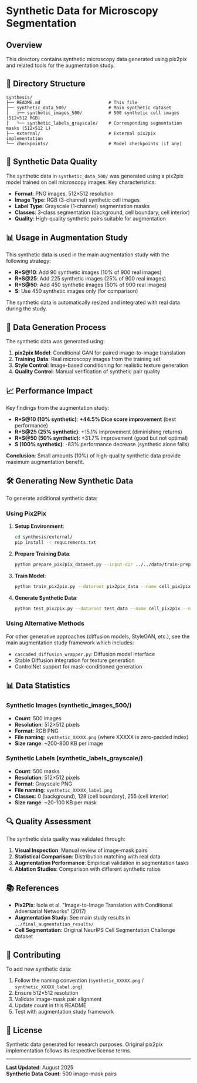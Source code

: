 # Synthetic Data for Microscopy Segmentation

## Overview

This directory contains synthetic microscopy data generated using pix2pix and related tools for the augmentation study.

## 📁 Directory Structure

```
synthesis/
├── README.md                          # This file
├── synthetic_data_500/                # Main synthetic dataset
│   ├── synthetic_images_500/          # 500 synthetic cell images (512×512 RGB)
│   └── synthetic_labels_grayscale/    # Corresponding segmentation masks (512×512 L)
├── external/                          # External pix2pix implementation
└── checkpoints/                       # Model checkpoints (if any)
```

## 🎯 Synthetic Data Quality

The synthetic data in `synthetic_data_500/` was generated using a pix2pix model trained on cell microscopy images. Key characteristics:

- **Format**: PNG images, 512×512 resolution
- **Image Type**: RGB (3-channel) synthetic cell images
- **Label Type**: Grayscale (1-channel) segmentation masks
- **Classes**: 3-class segmentation (background, cell boundary, cell interior)
- **Quality**: High-quality synthetic pairs suitable for augmentation

## 📊 Usage in Augmentation Study

This synthetic data is used in the main augmentation study with the following strategy:

- **R+S@10**: Add 90 synthetic images (10% of 900 real images)
- **R+S@25**: Add 225 synthetic images (25% of 900 real images)  
- **R+S@50**: Add 450 synthetic images (50% of 900 real images)
- **S**: Use 450 synthetic images only (for comparison)

The synthetic data is automatically resized and integrated with real data during the study.

## 🔬 Data Generation Process

The synthetic data was generated using:

1. **pix2pix Model**: Conditional GAN for paired image-to-image translation
2. **Training Data**: Real microscopy images from the training set
3. **Style Control**: Image-based conditioning for realistic texture generation
4. **Quality Control**: Manual verification of synthetic pair quality

## 📈 Performance Impact

Key findings from the augmentation study:

- **R+S@10 (10% synthetic)**: **+44.5% Dice score improvement** (best performance)
- **R+S@25 (25% synthetic)**: +15.1% improvement (diminishing returns)
- **R+S@50 (50% synthetic)**: +31.7% improvement (good but not optimal)
- **S (100% synthetic)**: -83% performance decrease (synthetic alone fails)

**Conclusion**: Small amounts (10%) of high-quality synthetic data provide maximum augmentation benefit.

## 🛠 Generating New Synthetic Data

To generate additional synthetic data:

### Using Pix2Pix

1. **Setup Environment**:
   ```bash
   cd synthesis/external/
   pip install -r requirements.txt
   ```

2. **Prepare Training Data**:
   ```bash
   python prepare_pix2pix_dataset.py --input-dir ../../data/train-preprocessed --output-dir pix2pix_data
   ```

3. **Train Model**:
   ```bash
   python train_pix2pix.py --dataroot pix2pix_data --name cell_pix2pix --epochs 200
   ```

4. **Generate Synthetic Data**:
   ```bash
   python test_pix2pix.py --dataroot test_data --name cell_pix2pix --num_samples 500
   ```

### Using Alternative Methods

For other generative approaches (diffusion models, StyleGAN, etc.), see the main augmentation study framework which includes:

- `cascaded_diffusion_wrapper.py`: Diffusion model interface
- Stable Diffusion integration for texture generation
- ControlNet support for mask-conditioned generation

## 📊 Data Statistics

### Synthetic Images (synthetic_images_500/)
- **Count**: 500 images
- **Resolution**: 512×512 pixels
- **Format**: RGB PNG
- **File naming**: `synthetic_XXXXX.png` (where XXXXX is zero-padded index)
- **Size range**: ~200-800 KB per image

### Synthetic Labels (synthetic_labels_grayscale/)
- **Count**: 500 masks
- **Resolution**: 512×512 pixels  
- **Format**: Grayscale PNG
- **File naming**: `synthetic_XXXXX_label.png`
- **Classes**: 0 (background), 128 (cell boundary), 255 (cell interior)
- **Size range**: ~20-100 KB per mask

## 🔍 Quality Assessment

The synthetic data quality was validated through:

1. **Visual Inspection**: Manual review of image-mask pairs
2. **Statistical Comparison**: Distribution matching with real data
3. **Augmentation Performance**: Empirical validation in segmentation tasks
4. **Ablation Studies**: Comparison with different synthetic ratios

## 📚 References

- **Pix2Pix**: Isola et al. "Image-to-Image Translation with Conditional Adversarial Networks" (2017)
- **Augmentation Study**: See main study results in `../final_augmentation_results/`
- **Cell Segmentation**: Original NeurIPS Cell Segmentation Challenge dataset

## 🤝 Contributing

To add new synthetic data:

1. Follow the naming convention (`synthetic_XXXXX.png` / `synthetic_XXXXX_label.png`)
2. Ensure 512×512 resolution
3. Validate image-mask pair alignment
4. Update count in this README
5. Test with augmentation study framework

## 📄 License

Synthetic data generated for research purposes. Original pix2pix implementation follows its respective license terms.

---

**Last Updated**: August 2025  
**Synthetic Data Count**: 500 image-mask pairs